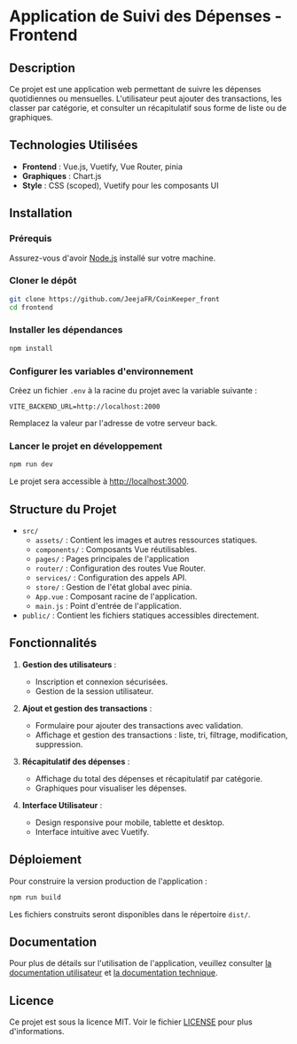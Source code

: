 # Application de Suivi des Dépenses - Frontend

## Description

Ce projet est une application web permettant de suivre les dépenses quotidiennes ou mensuelles. L'utilisateur peut ajouter des transactions, les classer par catégorie, et consulter un récapitulatif sous forme de liste ou de graphiques. 

## Technologies Utilisées

- **Frontend** : Vue.js, Vuetify, Vue Router, pinia
- **Graphiques** : Chart.js
- **Style** : CSS (scoped), Vuetify pour les composants UI

## Installation

### Prérequis

Assurez-vous d'avoir [Node.js](https://nodejs.org/) installé sur votre machine.

### Cloner le dépôt

```bash
git clone https://github.com/JeejaFR/CoinKeeper_front
cd frontend
```

### Installer les dépendances

```bash
npm install
```

### Configurer les variables d'environnement

Créez un fichier `.env` à la racine du projet avec la variable suivante :

```dotenv
VITE_BACKEND_URL=http://localhost:2000
```

Remplacez la valeur par l'adresse de votre serveur back.

### Lancer le projet en développement

```bash
npm run dev
```

Le projet sera accessible à [http://localhost:3000](http://localhost:3000).

## Structure du Projet

- `src/`
  - `assets/` : Contient les images et autres ressources statiques.
  - `components/` : Composants Vue réutilisables.
  - `pages/` : Pages principales de l'application
  - `router/` : Configuration des routes Vue Router.
  - `services/` : Configuration des appels API.
  - `store/` : Gestion de l'état global avec pinia.
  - `App.vue` : Composant racine de l'application.
  - `main.js` : Point d'entrée de l'application.
- `public/` : Contient les fichiers statiques accessibles directement.

## Fonctionnalités

1. **Gestion des utilisateurs** :
   - Inscription et connexion sécurisées.
   - Gestion de la session utilisateur.

2. **Ajout et gestion des transactions** :
   - Formulaire pour ajouter des transactions avec validation.
   - Affichage et gestion des transactions : liste, tri, filtrage, modification, suppression.

3. **Récapitulatif des dépenses** :
   - Affichage du total des dépenses et récapitulatif par catégorie.
   - Graphiques pour visualiser les dépenses.

4. **Interface Utilisateur** :
   - Design responsive pour mobile, tablette et desktop.
   - Interface intuitive avec Vuetify.


## Déploiement

Pour construire la version production de l'application :

```bash
npm run build
```

Les fichiers construits seront disponibles dans le répertoire `dist/`.


## Documentation

Pour plus de détails sur l'utilisation de l'application, veuillez consulter [la documentation utilisateur](./docs/user-guide.md) et [la documentation technique](./docs/technical-guide.md).

## Licence

Ce projet est sous la licence MIT. Voir le fichier [LICENSE](./LICENSE) pour plus d'informations.